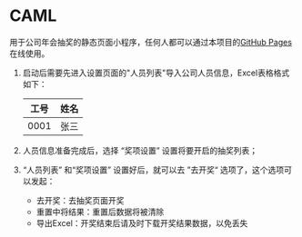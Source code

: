 # CAML
  用于公司年会抽奖的静态页面小程序，任何人都可以通过本项目的[GitHub Pages](https://easyman-dev.github.io/CAML/)在线使用。

1. 启动后需要先进入设置页面的"人员列表"导入公司人员信息，Excel表格格式如下：

   | 工号 | 姓名 |
   | ---- | ---- |
   | 0001 | 张三 |
   
2. 人员信息准备完成后，选择 “奖项设置” 设置将要开启的抽奖列表；
  
3. “人员列表” 和“奖项设置” 设置好后，就可以去 ”去开奖“ 选项了，这个选项可以发起：

   + 去开奖：去抽奖页面开奖
   + 重置中将结果：重置后数据将被清除
   + 导出Excel：开奖结束后请及时下载开奖结果数据，以免丢失

